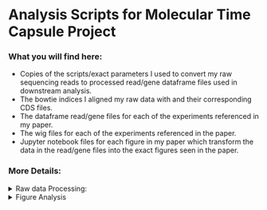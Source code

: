 # Analysis Scripts for Molecular Time Capsule Project

### What you will find here:

- Copies of the scripts/exact parameters I used to convert my raw sequencing reads to processed read/gene dataframe files used in downstream analysis.
- The bowtie indices I aligned my raw data with and their corresponding CDS files.
- The dataframe read/gene files for each of the experiments referenced in my paper.
- The wig files for each of the experiments referenced in the paper.
- Jupyter notebook files for each figure in my paper which transform the data in the read/gene files into the exact figures seen in the paper.

### More Details:

<details>
<summary>Raw data Processing:</summary>
<br>

The raw data processing consists of the following steps:
- Trimming of each read as needed to remove any adapter sequence or nucleotides that may have been added as part of the library preparation. This is done via a custom python script `trim_reads.py`.
- Alignment to the bowtie index of choice. This is done using [bowtie](https://bowtie-bio.sourceforge.net/index.shtml) (not bowtie2) and provided indices.
- Sorting of aligned output (sam file), and compression to BAM file using samtools.
- Generate a "depth file" using the 5' end of each read as a read count at that location. (here we also seperate reads from the + and - strands). This is down using the `bedtools genomecov` command.
- Conversion of density files to wigs (the default format used in our lab to view sequencing results). This is done through a custom python script `density_to_wig.py`.
- Conversion of wigs to read/gene dataframe files.  This is done through a custom python file that requires a CDS file for the genome annotation that the reads were aligned to: `wig_to_df.py`.

All of these steps are collected in a single bash shell program called `process_seq.sh`.  This program takes a single argument from the command line: - another shell file (denoted as a `config.sh` file) which contains all the experiment specific parameters.  For each experiment in this paper I have a seperate `config.sh` file available with the exact parameters used for the pulished analysis. If you wish to redo this analysis yourself you need only modify the relevant `config.sh` file to update the parameters for the relevant location of the raw reads and (optionally) where you want the processed reads and intermediates to be stored.

In order to run this analysis you will require the following:

- python
  - pandas
- samtools
- bedtools
- bowtie (version 1)

</details>

<details>
<summary> Figure Analysis </summary>
<br>

Each figure or subfigure has its own folder which contains:
- The final version of each figure that was included in the paper.  Where possible there will be both the svg of the image that was included in the paper.
- A jupyter notebook can recreate the images presented.  (They will also generate an embedded interactive image when run). 

</details>
